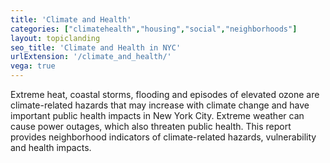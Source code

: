 ```yaml
---
title: 'Climate and Health'
categories: ["climatehealth","housing","social","neighborhoods"]
layout: topiclanding
seo_title: 'Climate and Health in NYC'
urlExtension: '/climate_and_health/'
vega: true
---
```

Extreme heat, coastal storms, flooding and episodes of elevated ozone are climate-related hazards that may increase with climate change and have important public health impacts in New York City. Extreme weather can cause power outages, which also threaten public health. This report provides neighborhood indicators of climate-related hazards, vulnerability and health impacts.